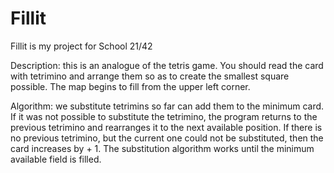 # Fillit
Fillit is my project for School 21/42

Description: this is an analogue of the tetris game. You should read the card with tetrimino and arrange them so as to create the smallest square possible. The map begins to fill from the upper left corner.

Algorithm: we substitute tetrimins so far can add them to the minimum card. If it was not possible to substitute the tetrimino, the program returns to the previous tetrimino and rearranges it to the next available position. If there is no previous tetrimino, but the current one could not be substituted, then the card increases by + 1. The substitution algorithm works until the minimum available field is filled.
